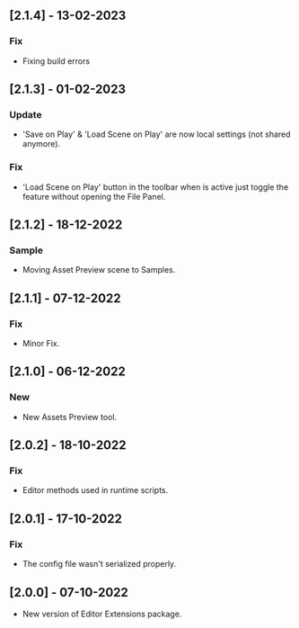 ## [2.1.4] - 13-02-2023
### Fix
- Fixing build errors

## [2.1.3] - 01-02-2023
### Update
- 'Save on Play' & 'Load Scene on Play' are now local settings (not shared anymore).

### Fix
- 'Load Scene on Play' button in the toolbar when is active just toggle the feature without opening the File Panel.
 
## [2.1.2] - 18-12-2022
### Sample
- Moving Asset Preview scene to Samples.

## [2.1.1] - 07-12-2022
### Fix
- Minor Fix.

## [2.1.0] - 06-12-2022
### New
- New Assets Preview tool.

## [2.0.2] - 18-10-2022
### Fix
- Editor methods used in runtime scripts.

## [2.0.1] - 17-10-2022
### Fix
- The config file wasn't serialized properly.

## [2.0.0] - 07-10-2022
- New version of Editor Extensions package.